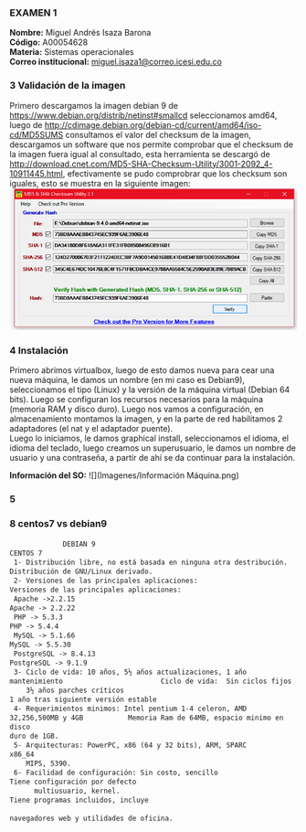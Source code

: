 ### EXAMEN 1  
**Nombre:** Miguel Andrés Isaza Barona  
**Código:** A00054628  
**Materia:** Sistemas operacionales  
**Correo institucional:** miguel.isaza1@correo.icesi.edu.co  

### 3 Validación de la imagen  
Primero descargamos la imagen debian 9 de https://www.debian.org/distrib/netinst#smallcd seleccionamos amd64, luego de
http://cdimage.debian.org/debian-cd/current/amd64/iso-cd/MD5SUMS consultamos el valor del checksum de la imagen, descargamos un software 
que nos permite comprobar que el checksum de la imagen fuera igual al consultado, esta herramienta se descargó de
http://download.cnet.com/MD5-SHA-Checksum-Utility/3001-2092_4-10911445.html, efectivamente se pudo comprobrar que los checksum son iguales, esto se muestra en la siguiente imagen:
                                              ![](Imagenes/Checksum.png)

### 4 Instalación  
Primero abrimos virtualbox, luego de esto damos nueva para cear una nueva máquina, le damos un nombre (en mi caso es Debian9),
seleccionamos el tipo (Linux) y la versión de la máquina virtual (Debian 64 bits).
Luego se configuran los recursos necesarios para la máquina (memoria RAM y disco duro).
Luego nos vamos a configuración, en almacenamiento montamos la imagen, y en la parte de red habilitamos 2 adaptadores (el nat
y el adaptador puente).  
Luego lo iniciamos, le damos graphical install, seleccionamos el idioma, el idioma del teclado, luego creamos un superusuario, le damos un nombre de usuario y una contraseña, a partír de ahí se da continuar para la instalación.  

**Información del SO:**
                                   ![](Imagenes/Información Máquina.png)  

### 5 

### 8 centos7 vs debian9
                 DEBIAN 9                                                                                 CENTOS 7  
     1- Distribución libre, no está basada en ninguna otra destribución.                          Distribución de GNU/Linux derivado.
     2- Versiones de las principales aplicaciones:                                        Versiones de las principales aplicaciones:  
     Apache ->2.2.15                                                                                      Apache -> 2.2.22  
     PHP -> 5.3.3                                                                                         PHP -> 5.4.4  
     MySQL -> 5.1.66                                                                                      MySQL -> 5.5.30  
     PostgreSQL -> 8.4.13                                                                                 PostgreSQL -> 9.1.9  
     3- Ciclo de vida: 10 años, 5½ años actualizaciones, 1 año mantenimiento                        Ciclo de vida: 	Sin ciclos fijos  
        3½ años parches críticos                                                                  1 año tras siguiente versión estable  
     4- Requerimientos minimos: Intel pentium 1-4 celeron, AMD 32,256,500MB y 4GB           Memoria Ram de 64MB, espacio minimo en disco                                                                                               duro de 1GB.  
     5- Arquitecturas: PowerPC, x86 (64 y 32 bits), ARM, SPARC                                                x86_64
        MIPS, 5390.
     6- Facilidad de configuración: Sin costo, sencillo                                        Tiene configuración por defecto
          multiusuario, kernel.                                                                Tiene programas incluidos, incluye
                                                                                                navegadores web y utilidades de oficina.
